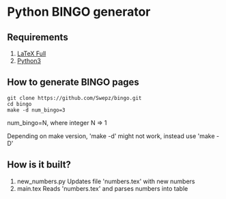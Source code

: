 # Python BINGO generator

## Requirements

1. [LaTeX Full](https://www.latex-project.org/get/)
2. [Python3](https://realpython.com/installing-python/)

## How to generate BINGO pages

```
git clone https://github.com/Swepz/bingo.git
cd bingo
make -d num_bingo=3
```
num_bingo=N, where integer N => 1

Depending on make version, 'make -d' might not work, instead use 'make -D'



## How is it built?


1. new_numbers.py
  Updates file 'numbers.tex' with new numbers
2. main.tex
  Reads 'numbers.tex' and parses numbers into table

